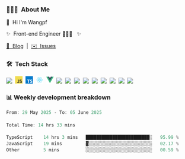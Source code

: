 ### 🦸🏻‍♂️ &nbsp;About Me

<p>👋 &nbsp;Hi I'm Wangpf </p>
<p>✨ &nbsp;Front-end Engineer 🧑🏻‍💻 &nbsp; ✨</p>

[📖 &nbsp;Blog](https://imwangpf.com/)
&nbsp;|&nbsp;
[✉️ &nbsp;Issues](https://github.com/wangpf1129/wangpf1129/issues)

### 🛠 &nbsp;Tech Stack

<code><img height="20" src="https://www.vim.org/images/vim_shortcut.ico"></code>&nbsp;
<code><img height="20" src="https://raw.githubusercontent.com/github/explore/80688e429a7d4ef2fca1e82350fe8e3517d3494d/topics/javascript/javascript.png"></code>&nbsp;
<code><img height="20" src="https://raw.githubusercontent.com/github/explore/80688e429a7d4ef2fca1e82350fe8e3517d3494d/topics/typescript/typescript.png"></code>&nbsp;
<code><img height="20" src="https://raw.githubusercontent.com/github/explore/80688e429a7d4ef2fca1e82350fe8e3517d3494d/topics/react/react.png"></code>&nbsp;
<code><img height="20" src="https://raw.githubusercontent.com/github/explore/80688e429a7d4ef2fca1e82350fe8e3517d3494d/topics/vue/vue.png"></code>&nbsp;
<code><img height="20" src="https://nextjs.org/favicon.ico"></code>&nbsp;
<code><img height="20" src="https://nuxt.com/assets/design-kit/icon-green.svg"></code>&nbsp;
<code><img height="20" src="https://favicon.im/tanstack.com?larger=true"></code>&nbsp;
<code><img height="20" src="https://vitejs.dev/logo.svg"></code>&nbsp;
<code><img height="20" src="https://zod.dev/logo/logo.png"></code>&nbsp;
<code><img height="20" src="https://avatars.githubusercontent.com/u/5429470?s=200&v=4"></code>&nbsp;
<code><img height="20" src="https://www.prisma.io/images/favicon-32x32.png"></code>&nbsp;
<code><img height="20" src="https://www.postgresql.org/media/img/about/press/elephant.png"></code>&nbsp;
<code><img height="20" src="https://docs.flutter.dev/assets/images/branding/flutter/logo/default.svg"></code>&nbsp;


### 📊 **Weekly development breakdown**

<!--START_SECTION:waka-->

```typescript
From: 29 May 2025 - To: 05 June 2025

Total Time: 14 hrs 33 mins

TypeScript    14 hrs 3 mins   ████████████████████████░   95.99 %
JavaScript    19 mins         ▓░░░░░░░░░░░░░░░░░░░░░░░░   02.17 %
Other         5 mins          ░░░░░░░░░░░░░░░░░░░░░░░░░   00.59 %
```

<!--END_SECTION:waka-->
